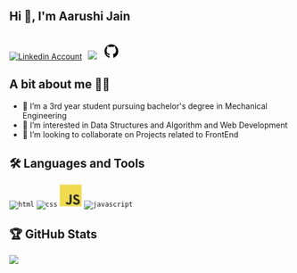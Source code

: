 
<!-- Your title -->
## Hi  	&#128075;, I'm Aarushi Jain

<br>
<a href="https://www.linkedin.com/in/aarushi-jain-8b7bbb256/"><img src="https://cdn.worldvectorlogo.com/logos/linkedin-icon-2.svg" title="Linkedin" alt="Linkedin Account" width="30"/></a> 
&ensp;<a href="mailto:aarushijain1015@gmail.com"><img  width="30" src="https://www.vectorlogo.zone/logos/gmail/gmail-icon.svg" /></a>
&ensp;<a href="https://github.com/aarushijain1"><img src="https://github.com/FrancescoXX/FrancescoXX/blob/main/untitled-2_5.png" title="GitHub" alt="GitHub" width="30"/></a>&ensp;
<br>
 

<!-- Talking about you -->
## A bit about me 🙋‍♂️
- 👯 I’m a 3rd year student pursuing bachelor's degree in Mechanical Engineering
- 👀 I’m interested in Data Structures and Algorithm and Web Development
- 💞️ I’m looking to collaborate on Projects related to FrontEnd


## 🛠️ Languages and Tools

<code><img height="30" src="https://cdn.jsdelivr.net/gh/devicons/devicon@latest/icons/html5/html5-plain.svg" alt="html"></code>
<code><img height="30" src="https://cdn.jsdelivr.net/gh/devicons/devicon@latest/icons/css3/css3-plain.svg" alt="css"></code>
<code><img src="https://raw.githubusercontent.com/devicons/devicon/master/icons/javascript/javascript-original.svg" alt="javascript" width="40" height="40"/></code>
<code><img src="https://w7.pngwing.com/pngs/46/626/png-transparent-c-logo-the-c-programming-language-computer-icons-computer-programming-source-code-programming-miscellaneous-template-blue.png" alt="javascript" width="40" height="40"/></code>
## 🏆 GitHub Stats


  <img height="150" src="https://github-readme-stats-git-masterrstaa-rickstaa.vercel.app/api?username=aarushijain1&theme=react&show_icons=true&count_private=true" />&nbsp;&nbsp;
 


 

